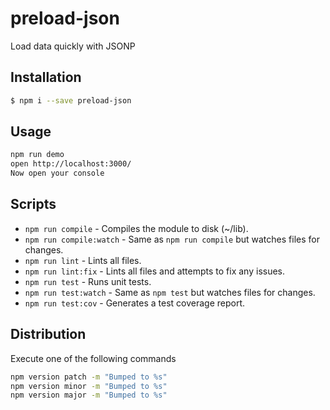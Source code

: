 # preload-json
Load data quickly with JSONP

## Installation
```bash
$ npm i --save preload-json
```

## Usage
```bash
npm run demo
open http://localhost:3000/
Now open your console
```

## Scripts
* `npm run compile` - Compiles the module to disk (~/lib).
* `npm run compile:watch` - Same as `npm run compile` but watches files for changes.
* `npm run lint` - Lints all files.
* `npm run lint:fix` - Lints all files and attempts to fix any issues.
* `npm run test` - Runs unit tests.
* `npm run test:watch` - Same as `npm test` but watches files for changes.
* `npm run test:cov` - Generates a test coverage report.

## Distribution
Execute one of the following commands
```bash
npm version patch -m "Bumped to %s"
npm version minor -m "Bumped to %s"
npm version major -m "Bumped to %s"
```
